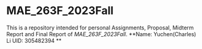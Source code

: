 # MAE_263F_2023Fall

This is a repository intended for personal Assignments, Proposal, Midterm Report and Final Report of _MAE_263F_2023Fall_.
**Name: Yuchen(Charles) Li
UID: 305482394
**
